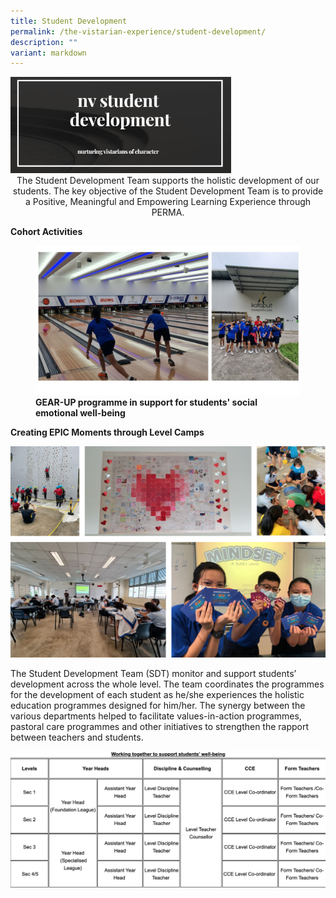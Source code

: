 ```yaml
---
title: Student Development
permalink: /the-vistarian-experience/student-development/
description: ""
variant: markdown
---
```

<img src="/images/SDT2021.jpg" style="width:70%">
<center>The Student Development Team supports the holistic development of our students. The key objective of the Student Development Team is to provide a&nbsp;Positive, Meaningful and Empowering Learning Experience through PERMA.</center>

**Cohort Activities**

<figure>
    <img src="/images/The%20Vistarian%20Experience/Student%20Development/gear%20up.jpg">
    <figcaption><strong>GEAR-UP programme in support for students' social emotional well-being </strong></figcaption>
</figure>




**Creating EPIC Moments through&nbsp;Level Camps**

![](/images/sd2.png)

The Student Development Team (SDT) monitor and support students’ development across the whole level. The team coordinates the programmes for the development of each student as he/she experiences the holistic education programmes designed for him/her. The synergy between the various departments helped to facilitate values-in-action programmes, pastoral care programmes and other initiatives to strengthen the rapport between teachers and students.

![](/images/sd3.png)